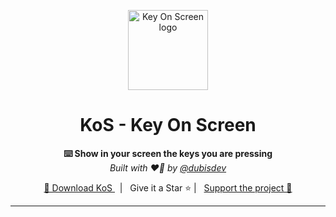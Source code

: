 <p align="center">
  <a href="https://github.com/dubisdev">
    <img
        width="128px"
        alt="Key On Screen logo"
        src="./assets/icon.png"
    />
  </a>
</p>

<h1 align="center">KoS - Key On Screen</h1>

<p align="center">
  <strong>⌨️ Show in your screen the keys you are pressing</strong>
  <br/>
  <i>Built with ❤️‍🔥 by <a href="https://github.com/dubisdev">@dubisdev</a></i>
</p>

<p align="center">
  <a href="https://github.com/dubisdev/kos/releases/latest">
    🔗 Download KoS
  </a>
    &nbsp; | &nbsp; Give it a Star ⭐ | &nbsp;
    <a href="https://www.buymeacoffee.com/dubisdev">Support the project 🤝</a>
</p>

<hr />

<!-- <p align="center">
    <img
        alt=""
        src=""
        width="500px" /> -->

<!-- ## Screenshots -->

<!-- <p align="center">
    <img
        alt=""
        width="450px"
        src=""
    />
    <img
        alt=""
        width="450px"
        src=""
    />
</p> -->

<!-- ## ⬇️ Installation

⚠️ KoS is not signed for now, so you might deal with Windows defender.

Once downloaded, go to your downloads folder and click on the executable.

When Windows defender pops up:

1. Select "More info"
2. Then "Run anyway" -->

<!-- Be sure you download KoS from the [official release link]() -->

<!-- ## ⚖️ License

David Jiménez © 2023 -->
